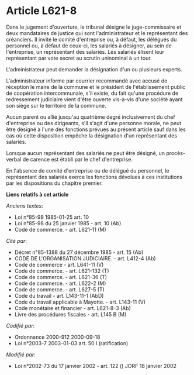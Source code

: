 # Article L621-8

Dans le jugement d'ouverture, le tribunal désigne le juge-commissaire et deux mandataires de justice qui sont
l'administrateur et le représentant des créanciers. Il invite le comité d'entreprise ou, à défaut, les délégués du personnel
ou, à défaut de ceux-ci, les salariés à désigner, au sein de l'entreprise, un représentant des salariés. Les salariés élisent
leur représentant par vote secret au scrutin uninominal à un tour.

L'administrateur peut demander la désignation d'un ou plusieurs experts.

L'administrateur informe par courrier recommandé avec accusé de réception le maire de la commune et le président de
l'établissement public de coopération intercommunale, s'il existe, du fait qu'une procédure de redressement judiciaire vient
d'être ouverte vis-à-vis d'une société ayant son siège sur le territoire de la commune.

Aucun parent ou allié jusqu'au quatrième degré inclusivement du chef d'entreprise ou des dirigeants, s'il s'agit d'une
personne morale, ne peut être désigné à l'une des fonctions prévues au présent article sauf dans les cas où cette disposition
empêche la désignation d'un représentant des salariés.

Lorsque aucun représentant des salariés ne peut être désigné, un procès-verbal de carence est établi par le chef
d'entreprise.

En l'absence de comité d'entreprise ou de délégué du personnel, le représentant des salariés exerce les fonctions dévolues à
ces institutions par les dispositions du chapitre premier.

**Liens relatifs à cet article**

_Anciens textes_:

  - Loi n°85-98 1985-01-25 art. 10
  - Loi n°85-98 du 25 janvier 1985 - art. 10 (Ab)
  - Code de commerce. - art. L621-11 (M)

_Cité par_:

  - Décret n°85-1388 du 27 décembre 1985 - art. 15 (Ab)
  - CODE DE L'ORGANISATION JUDICIAIRE. - art. L412-4 (Ab)
  - Code de commerce - art. L641-11 (V)
  - Code de commerce. - art. L621-132 (T)
  - Code de commerce. - art. L621-36 (T)
  - Code de commerce. - art. L622-2 (M)
  - Code de commerce. - art. L627-5 (T)
  - Code du travail - art. L143-11-1 (AbD)
  - Code du travail applicable à Mayotte. - art. L143-11 (V)
  - Code monétaire et financier - art. L621-8-3 (Ab)
  - Livre des procédures fiscales - art. L145 B (M)

_Codifié par_:

  - Ordonnance 2000-912 2000-09-18
  - Loi n°2003-7 2003-01-03 art. 50 I (ratification)

_Modifié par_:

  - Loi n°2002-73 du 17 janvier 2002 - art. 122 () JORF 18 janvier 2002
